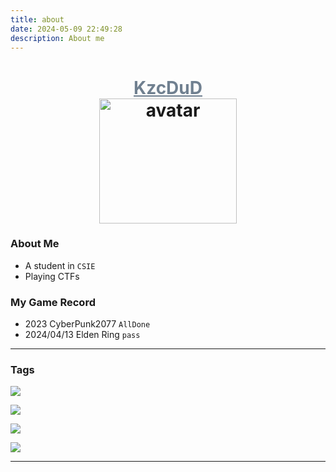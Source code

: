 ```yaml
---
title: about
date: 2024-05-09 22:49:28
description: About me
---
```


<h1 align="center">
  <a href="https://KzcDuD.github.io" style="color: #708090;">KzcDuD</a>
  
  <br />

  <img src="https://github.com/KzcDuD/KzcDuD/blob/main/Head_sticker.jpg" alt="avatar" style="width: 220px; height: 200px;">
</h1>

### About Me

+ A student in `CSIE`
+ Playing CTFs 

### My Game Record

+ 2023 CyberPunk2077 `AllDone`
+ 2024/04/13 Elden Ring `pass`

---

### Tags


<p align="left">
  <a href="https://skillicons.dev">
    <img src="https://skillicons.dev/icons?i=bash,c,cpp,py,java,latex" />
  </a>
</p>

<p align="left">
  <a href="https://skillicons.dev">
    <img src="https://skillicons.dev/icons?i=github,vim,vscode,docker" />
  </a>
</p>

<p align="left">
  <a href="https://skillicons.dev">
    <img src="https://skillicons.dev/icons?i=linux,kali,ubuntu" />
  </a>
</p>

<p align="left">
  <a href="https://skillicons.dev">
    <img src="https://skillicons.dev/icons?i=pytorch,flask" />
  </a>
</p>


---

<div id="header" align="center">
  <img src="https://komarev.com/ghpvc/?username=KzcDuD&style=for-the-badge&color=gray" alt=""/>
</div>
